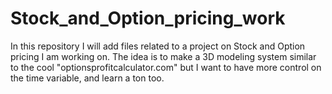 # Stock_and_Option_pricing_work

In this repository I will add files related to a project on Stock and Option pricing I am working on.
The idea is to make a 3D modeling system similar to the cool "optionsprofitcalculator.com" but I want to have more
control on the time variable, and learn a ton too.
